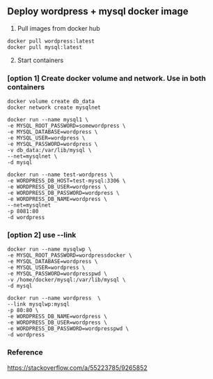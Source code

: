 ## Deploy wordpress + mysql docker image
1. Pull images from docker hub  
```
docker pull wordpress:latest
docker pull mysql:latest
```

2. Start containers  
### [option 1] Create docker volume and network. Use in both containers
```
docker volume create db_data
docker network create mysqlnet

docker run --name mysql1 \
-e MYSQL_ROOT_PASSWORD=somewordpress \
-e MYSQL_DATABASE=wordpress \
-e MYSQL_USER=wordpress \
-e MYSQL_PASSWORD=wordpress \
-v db_data:/var/lib/mysql \
--net=mysqlnet \
-d mysql

docker run --name test-wordpress \
-e WORDPRESS_DB_HOST=test-mysql:3306 \
-e WORDPRESS_DB_USER=wordpress \
-e WORDPRESS_DB_PASSWORD=wordpress \
-e WORDPRESS_DB_NAME=wordpress \
--net=mysqlnet 
-p 8081:80 
-d wordpress
```

### [option 2] use --link
```
docker run --name mysqlwp \
-e MYSQL_ROOT_PASSWORD=wordpressdocker \
-e MYSQL_DATABASE=wordpress \
-e MYSQL_USER=wordpress \
-e MYSQL_PASSWORD=wordpresspwd \
-v /home/docker/mysql:/var/lib/mysql \
-d mysql

docker run --name wordpress  \
--link mysqlwp:mysql 
-p 80:80 \
-e WORDPRESS_DB_NAME=wordpress \
-e WORDPRESS_DB_USER=wordpress \
-e WORDPRESS_DB_PASSWORD=wordpresspwd \
-d wordpress
```

### Reference
https://stackoverflow.com/a/55223785/9265852
